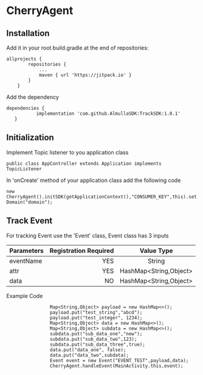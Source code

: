 # CherryAgent #

## Installation ##

Add it in your root build.gradle at the end of repositories:

```
allprojects {
		repositories {
			...
			maven { url 'https://jitpack.io' }
		}
	}
 ```
 
 Add the dependency
 
 ```
 dependencies {
	        implementation 'com.github.AlmullaSDK:TrackSDK:1.0.1'
	}
 ```

## Initialization ##

Implement Topic listener to you application class 

`public class AppController extends Application implements TopicListener`

In 'onCreate' method of your application class add the following code 

`new CherryAgent().initSDK(getApplicationContext(),"CONSUMER_KEY",this).setDomain("domain");`

## Track Event ##

For tracking Event use the 'Event' class, Event class has 3 inputs

Parameters | Registration Required | Value Type
| :--- | ---: | :---:
eventName  | YES | String
attr  | YES | HashMap<String,Object>
data  | NO | HashMap<String,Object>

Example Code

```             
                Map<String,Object> payload = new HashMap<>();                
                payload.put("test_string","abcd");                
                payload.put("test_integer", 1234);
                Map<String,Object> data = new HashMap<>();
                Map<String,Object> subdata = new HashMap<>();
                subdata.put("sub_data_one","new");
                subdata.put("sub_data_two",123);
                subdata.put("sub_data_three",true);
                data.put("data_one", false);
                data.put("data_two",subdata);
                Event event = new Event("EVENT_TEST",payload,data);
                CherryAgent.handleEvent(MainActivity.this,event);
```
